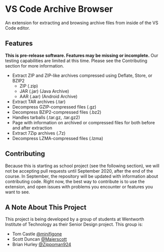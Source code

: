 # VS Code Archive Browser

An extension for extracting and browsing archive files from inside of the VS Code editor.

## Features

**This is pre-release software.
Features may be missing or incomplete.**
Our testing capabilities are limited at this time.
Please see the Contributing section for more information.

- Extract ZIP and ZIP-like archives compressed using Deflate, Store, or BZIP2
  - ZIP (.zip)
  - JAR (.jar) (Java Archive)
  - AAR (.aar) (Android Archive)
- Extract TAR archives (.tar)
- Decompress GZIP-compressed files (.gz)
- Decompress BZIP2-compressed files (.bz2)
- Handles tarballs (.tar.gz, .tar.gz2)
- Page with information on archived or compressed files for both before and after extraction
- Extract 7Zip archives (.7z)
- Decompress LZMA-compressed files (.lzma)

## Contributing

Because this is starting as school project (see the following section), we will not be accepting pull requests until September 2020, after the end of the course.
In September, the repository will be updated with information about contributing code.
Right now, the best way to contribute is to use the extension, and open issues with problems you encounter or features you want to see.

## A Note About This Project

This project is being developed by a group of students at Wentworth Institute of Technology as their Senior Design project.
This group is:

- Tom Castle [@minifigone](https://github.com/minifigone)
- Scott Duncan [@Majerscott](https://github.com/Majerscott)
- Brian Hurley [@Zippoman924](https://github.com/Zippoman924)
